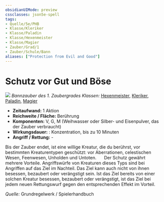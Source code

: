 ```yaml
---
obsidianUIMode: preview
cssclasses: json5e-spell
tags:
- Quelle/5e/PHB
- Klasse/Kleriker
- Klasse/Paladin
- Klasse/Hexenmeister
- Klasse/Magier
- Zauber/Grad/1
- Zauber/Schule/Bann
aliases: ["Protection from Evil and Good"]
---
```

# Schutz vor Gut und Böse
![](../../../99%20-%20Setup/Files/Bildersammlung/Symbolik/Bannzauber.webp#token)
*Bannzauber des 1. Zaubergrades*
*Klassen:* [Hexenmeister](../Charakteroptionen/Klassen/Hexenmeister.md), [Kleriker](../Charakteroptionen/Klassen/Kleriker.md), [Paladin](../Charakteroptionen/Klassen/Paladin.md), [Magier](../Charakteroptionen/Klassen/Magier.md)

- **Zeitaufwand:** 1 Aktion
- **Reichweite / Fläche:** Berührung
- **Komponenten:** V, G, M (Weihwasser oder Silber- und Eisenpulver, das der Zauber verbraucht)
- **Wirkungsdauer:** : Konzentration, bis zu 10 Minuten
- **Angriff / Rettung:** -

Bis der Zauber endet, ist eine willige Kreatur, die du berührst, vor bestimmten Kreaturentypen geschützt: vor Aberrationen, celestischen Wesen, Feenwesen, Unholden und Untoten. 
$\quad$ Der Schutz gewährt mehrere Vorteile. Angriffswürfe von Kreaturen dieses Typs sind bei Angriffen auf das Ziel im Nachteil. Das Ziel kann auch nicht von ihnen besessen, bezaubert oder verängstigt sein. Ist das Ziel bereits von einer solchen Kreatur besessen, bezaubert oder verängstigt, ist das Ziel bei jedem neuen Rettungswurf gegen den entsprechenden Effekt im Vorteil.

*Quelle:* Grundregelwerk / Spielerhandbuch